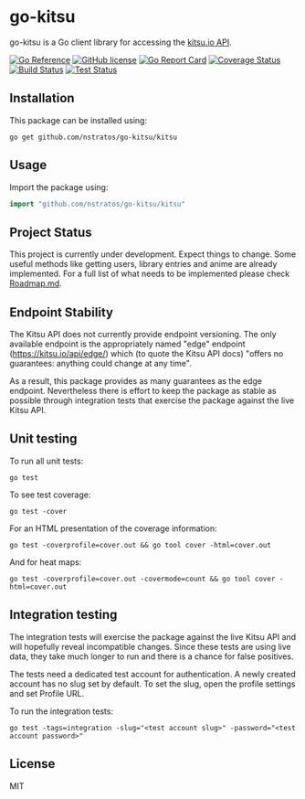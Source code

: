 # go-kitsu

go-kitsu is a Go client library for accessing the [kitsu.io API](http://docs.kitsu.apiary.io).

[![Go Reference](https://pkg.go.dev/badge/github.com/nstratos/go-kitsu/kitsu.svg)](https://pkg.go.dev/github.com/nstratos/go-kitsu/kitsu)
[![GitHub license](https://img.shields.io/badge/license-MIT-blue.svg)](LICENSE)
[![Go Report Card](https://goreportcard.com/badge/github.com/nstratos/go-kitsu)](https://goreportcard.com/report/github.com/nstratos/go-kitsu)
[![Coverage Status](https://coveralls.io/repos/github/nstratos/go-kitsu/badge.svg)](https://coveralls.io/github/nstratos/go-kitsu)
[![Build Status](https://travis-ci.org/nstratos/go-kitsu.svg?branch=master)](https://travis-ci.org/nstratos/go-kitsu)
[![Test Status](https://github.com/nstratos/go-kitsu/workflows/tests/badge.svg)](https://github.com/nstratos/go-kitsu/actions?query=workflow%3Atests)

## Installation

This package can be installed using:

	go get github.com/nstratos/go-kitsu/kitsu

## Usage

Import the package using:

```go
import "github.com/nstratos/go-kitsu/kitsu"
```


## Project Status

This project is currently under development. Expect things to change. Some
useful methods like getting users, library entries and anime are already
implemented. For a full list of what needs to be implemented please check
[Roadmap.md](Roadmap.md).


## Endpoint Stability

The Kitsu API does not currently provide endpoint versioning. The only
available endpoint is the appropriately named "edge" endpoint
(https://kitsu.io/api/edge/) which (to quote the Kitsu API docs) "offers no
guarantees: anything could change at any time".

As a result, this package provides as many guarantees as the edge endpoint.
Nevertheless there is effort to keep the package as stable as possible through
integration tests that exercise the package against the live Kitsu API.

## Unit testing

To run all unit tests:

    go test

To see test coverage:

    go test -cover

For an HTML presentation of the coverage information:

    go test -coverprofile=cover.out && go tool cover -html=cover.out

And for heat maps:

    go test -coverprofile=cover.out -covermode=count && go tool cover -html=cover.out

## Integration testing

The integration tests will exercise the package against the live Kitsu API and
will hopefully reveal incompatible changes. Since these tests are using live
data, they take much longer to run and there is a chance for false positives.

The tests need a dedicated test account for authentication. A newly created
account has no slug set by default. To set the slug, open the profile settings
and set Profile URL.

To run the integration tests:

    go test -tags=integration -slug="<test account slug>" -password="<test account password>"

## License

MIT
